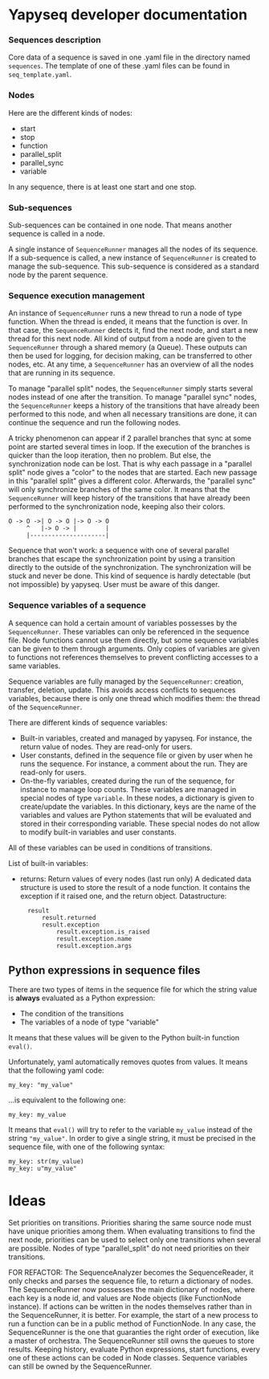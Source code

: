 # Yapyseq developer documentation

### Sequences description

Core data of a sequence is saved in one .yaml file in the directory named 
`sequences`. The template of one of these .yaml files can be found in 
`seq_template.yaml`.

### Nodes

Here are the different kinds of nodes:
  * start
  * stop
  * function
  * parallel_split
  * parallel_sync
  * variable
 
In any sequence, there is at least one start and one stop.
 
### Sub-sequences

Sub-sequences can be contained in one node. That means another sequence is
called in a node.

A single instance of `SequenceRunner` manages all the nodes of its sequence. If
a sub-sequence is called, a new instance of `SequenceRunner` is created to
manage the sub-sequence. This sub-sequence is considered as a standard node by
the parent sequence.

### Sequence execution management

An instance of `SequenceRunner` runs a new thread to run a node of type 
function. When the thread is ended, it means that the function is over. In that 
case, the `SequenceRunner` detects it, find the next node, and start a new 
thread for this next node. All kind of output from a node are given to the 
`SequenceRunner` through a shared memory (a Queue). These outputs can then be 
used for logging, for decision making, can be transferred to other nodes, etc.
At any time, a `SequenceRunner` has an overview of all the nodes that are
running in its sequence.

To manage "parallel split" nodes, the `SequenceRunner` simply starts several 
nodes instead of one after the transition.
To manage "parallel sync" nodes, the `SequenceRunner` keeps a history of the
transitions that have already been performed to this node, and when all
necessary transitions are done, it can continue the sequence and run the
following nodes.

A tricky phenomenon can appear if 2 parallel branches that sync at some point
are started several times in loop. If the execution of the branches is quicker 
than the loop iteration, then no problem. But else, the synchronization node can
be lost. That is why each passage in a "parallel split" node gives a "color" to
the nodes that are started. Each new passage in this "parallel split" gives a 
different color. Afterwards, the "parallel sync" will only synchronize branches
of the same color. It means that the `SequenceRunner` will keep history of the
transitions that have already been performed to the synchronization node, 
keeping also their colors.

```
O -> O ->| O -> O |-> O -> O
     ^   |-> O -> |        |
     |---------------------|
```

Sequence that won't work: a sequence with one of several parallel branches that
escape the synchronization point by using a transition directly to the outside
of the synchronization. The synchronization will be stuck and never be done.
This kind of sequence is hardly detectable (but not impossible) by yapyseq. User
must be aware of this danger.

### Sequence variables of a sequence

A sequence can hold a certain amount of variables possesses by the 
`SequenceRunner`. These variables can only be referenced in the sequence file.
Node functions cannot use them directly, but some sequence variables can be 
given to them through arguments. Only copies of variables are given to functions
not references themselves to prevent conflicting accesses to a same variables.

Sequence variables are fully managed by the `SequenceRunner`: creation,
transfer, deletion, update. This avoids access conflicts to sequences
variables, because there is only one thread which modifies them: the thread
of the `SequenceRunner`.

There are different kinds of sequence variables:
  * Built-in variables, created and managed by yapyseq. For instance, the return
    value of nodes. They are read-only for users.
  * User constants, defined in the sequence file or given by user when he
    runs the sequence. For instance, a comment about the run. They are read-only
    for users.
  * On-the-fly variables, created during the run of the sequence, for instance
    to manage loop counts. These variables are managed in special nodes of type
    `variable`. In these nodes, a dictionary is given to create/update the
    variables. In this dictionary, keys are the name of the variables and values
    are Python statements that will be evaluated and stored in their
    corresponding variable. These special nodes do not allow to modify built-in
    variables and user constants.
    
All of these variables can be used in conditions of transitions.

List of built-in variables:
  * returns: Return values of every nodes (last run only)
      A dedicated data structure is used to store the result of a node function.
      It contains the exception if it raised one, and the return object.
      Datastructure:
        
          result
              result.returned
              result.exception
                  result.exception.is_raised
                  result.exception.name
                  result.exception.args

## Python expressions in sequence files

There are two types of items in the sequence file for which the string value is
**always** evaluated as a Python expression:
  * The condition of the transitions
  * The variables of a node of type "variable"

It means that these values will be given to the Python built-in function 
`eval()`.

Unfortunately, yaml automatically removes quotes from values. It means that the
following yaml code:

    my_key: "my_value"

...is equivalent to the following one:

    my_key: my_value

It means that `eval()` will try to refer to the variable `my_value` instead of
the string `"my_value"`. In order to give a single string, it must be precised
in the sequence file, with one of the following syntax:

    my_key: str(my_value)
    my_key: u"my_value"


# Ideas

Set priorities on transitions. Priorities sharing the same source node must have
unique priorities among them. When evaluating transitions to find the next node,
priorities can be used to select only one transitions when several are possible.
Nodes of type "parallel_split" do not need priorities on their transitions.

FOR REFACTOR:
The SequenceAnalyzer becomes the SequenceReader, it only checks and parses the
sequence file, to return a dictionary of nodes.
The SequenceRunner now possesses the main dictionary of nodes, where each key
is a node id, and values are Node objects (like FunctionNode instance).
If actions can be written in the nodes themselves rather than in the
SequenceRunner, it is better. For example, the start of a new process to run 
a function can be in a public method of FunctionNode.
In any case, the SequenceRunner is the one that guaranties the right order of
execution, like a master of orchestra. The SequenceRunner still owns the
queues to store results. Keeping history, evaluate Python expressions, start
functions, every one of these actions can be coded in Node classes.
Sequence variables can still be owned by the SequenceRunner.